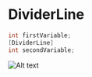 # DividerLine

```CS
int firstVariable;
[DividerLine]
int secondVariable;
```
![Alt text](https://answers.unity.com/storage/temp/85783-screenshot-2.png "Title")

